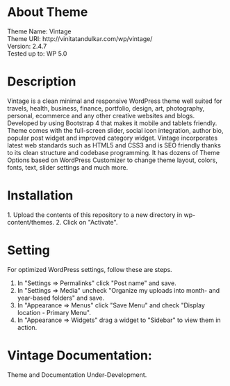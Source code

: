 <h1>About Theme</h1>
Theme Name: Vintage<br/>
Theme URI: http://vinitatandulkar.com/wp/vintage/ <br/>
Version: 2.4.7 <br/>
Tested up to: WP 5.0 <br/>

<h1>Description</h1>
Vintage is a clean minimal and responsive WordPress theme well suited for travels, health, business, finance, portfolio, design, art, photography, personal, ecommerce and any other creative websites and blogs. Developed by using Bootstrap 4 that makes it mobile and tablets friendly. Theme comes with the full-screen slider, social icon integration, author bio, popular post widget and improved category widget. Vintage incorporates latest web standards such as HTML5 and CSS3 and is SEO friendly thanks to its clean structure and codebase programming. It has dozens of Theme Options based on WordPress Customizer to change theme layout, colors, fonts, text, slider settings and much more. 

<h1>Installation</h1>
1. Upload the contents of this repository to a new directory in wp-content/themes.
2. Click on "Activate".

<h1>Setting</h1>
For optimized WordPress settings, follow these are steps.

1. In "Settings => Permalinks" click "Post name" and save.
2. In "Settings => Media" uncheck "Organize my uploads into month- and year-based folders" and save.
3. In "Appearance => Menus" click "Save Menu" and check "Display location - Primary Menu".
4. In "Appearance => Widgets" drag a widget to "Sidebar" to view them in action.

<h1>Vintage Documentation:</h1>

Theme and Documentation Under-Development.

